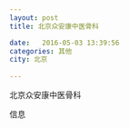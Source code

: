 ```yaml
--- 
layout: post 
title: 北京众安康中医骨科

date:   2016-05-03 13:39:56 
categories: 其他  
city: 北京
  
--- 
```

   
北京众安康中医骨科

信息

